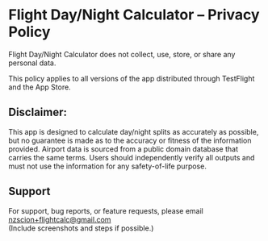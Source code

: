 # Flight Day/Night Calculator – Privacy Policy

Flight Day/Night Calculator does not collect, use, store, or share any personal data.

This policy applies to all versions of the app distributed through TestFlight and the App Store.


## Disclaimer:
This app is designed to calculate day/night splits as accurately as possible, but no guarantee is made as to the accuracy or fitness of the information provided. 
Airport data is sourced from a public domain database that carries the same terms. Users should independently verify all outputs and must not use the information for any safety-of-life purpose.

## Support
For support, bug reports, or feature requests, please email nzscion+flightcalc@gmail.com  
(Include screenshots and steps if possible.)
